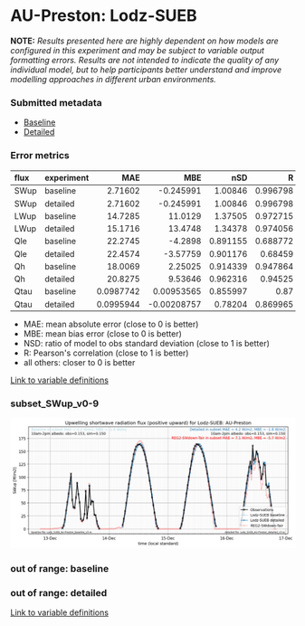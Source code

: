 # AU-Preston: Lodz-SUEB

**NOTE:** *Results presented here are highly dependent on how models are configured in this experiment and may be subject to variable output formatting errors. Results are not intended to indicate the quality of any individual model, but to help participants better understand and improve modelling approaches in different urban environments.*

### Submitted metadata

- [Baseline](Lodz-SUEB_AU-Preston_baseline_attrs.md)
- [Detailed](Lodz-SUEB_AU-Preston_detailed_attrs.md)

### Error metrics

| flux   | experiment   |        MAE |         MBE |      nSD |        R |         5th |      95th |      RMSE |     cRMSE |        AMBE |      1-nSD |        1-R |   nSkewness |   nKurtosis |   Overlap |
|:-------|:-------------|-----------:|------------:|---------:|---------:|------------:|----------:|----------:|----------:|------------:|-----------:|-----------:|------------:|------------:|----------:|
| SWup   | baseline     |  2.71602   | -0.245991   | 1.00846  | 0.996798 |  0.54       |  1.4706   |  3.77269  | 0.0808008 |  0.245991   | 0.00846092 | 0.00320151 |  0.0134997  |   0.0252886 | 0.0588356 |
| SWup   | detailed     |  2.71602   | -0.245991   | 1.00846  | 0.996798 |  0.54       |  1.4706   |  3.77269  | 0.0808008 |  0.245991   | 0.00846092 | 0.00320151 |  0.0134997  |   0.0252886 | 0.0588356 |
| LWup   | baseline     | 14.7285    | 11.0129     | 1.37505  | 0.972715 |  5.16011    | 52.1644   | 22.4112   | 0.464433  | 11.0129     | 0.375046   | 0.0272852  |  0.113167   |   0.124253  | 0.101825  |
| LWup   | detailed     | 15.1716    | 13.4748     | 1.34378  | 0.974056 |  0.898915   | 51.1555   | 22.6598   | 0.433484  | 13.4748     | 0.343774   | 0.0259444  |  0.129      |   0.180294  | 0.098573  |
| Qle    | baseline     | 22.2745    | -4.2898     | 0.891155 | 0.688772 | 10.1101     |  7.8283   | 36.9969   | 0.752697  |  4.2898     | 0.108846   | 0.311228   |  0.0200439  |   0.394696  | 0.411849  |
| Qle    | detailed     | 22.4574    | -3.57759    | 0.901176 | 0.68459  | 10.1397     |  6.7596   | 37.2966   | 0.760425  |  3.57759    | 0.0988254  | 0.31541    |  0.017316   |   0.380899  | 0.384402  |
| Qh     | baseline     | 18.0069    |  2.25025    | 0.914339 | 0.947864 | 12.9927     | 10.8057   | 29.4931   | 0.320434  |  2.25025    | 0.0856605  | 0.0521361  |  0.00514633 |   0.0743054 | 0.100778  |
| Qh     | detailed     | 20.8275    |  9.53646    | 0.962316 | 0.94525  | 18.1184     |  6.1103   | 31.4704   | 0.326792  |  9.53646    | 0.0376839  | 0.0547496  |  0.0121653  |   0.0614089 | 0.142519  |
| Qtau   | baseline     |  0.0987742 |  0.00953565 | 0.855997 | 0.87     |  0.00220475 |  0.104686 |  0.152968 | 0.49325   |  0.00953565 | 0.144002   | 0.13       |  0.24059    |   0.432768  | 0.10288   |
| Qtau   | detailed     |  0.0995944 | -0.00208757 | 0.78204  | 0.869965 |  0.0077014  |  0.161441 |  0.15505  | 0.500891  |  0.00208757 | 0.217959   | 0.130035   |  0.235534   |   0.41773   | 0.134175  |

 - MAE: mean absolute error (close to 0 is better)
 - MBE: mean bias error (close to 0 is better)
 - NSD: ratio of model to obs standard deviation (close to 1 is better)
 - R: Pearson's correlation (close to 1 is better)
 - all others: closer to 0 is better

[Link to variable definitions](../modelattrs/variable_definitions.md)

### <a name="subset_swup_v0-9"></a>subset_SWup_v0-9
[![Lodz-SUEB_AU-Preston_subset_SWup_v0-9.png](Lodz-SUEB_AU-Preston_subset_SWup_v0-9.png)](Lodz-SUEB_AU-Preston_subset_SWup_v0-9.png)

### out of range: baseline


### out of range: detailed



[Link to variable definitions](../modelattrs/variable_definitions.md)

